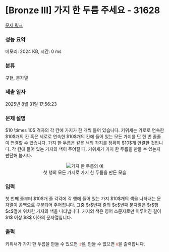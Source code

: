 # [Bronze III] 가지 한 두름 주세요 - 31628 

[문제 링크](https://www.acmicpc.net/problem/31628) 

### 성능 요약

메모리: 2024 KB, 시간: 0 ms

### 분류

구현, 문자열

### 제출 일자

2025년 8월 31일 17:56:23

### 문제 설명

<p>$10 \times 10$ 격자의 각 칸에 가지가 한 개씩 들어 있습니다. 키위새는 가로로 연속한 $10$개의 칸 혹은 세로로 연속한 $10$개의 칸에 들어 있는 모든 가지를 단 한 번 줄줄이 연결할 수 있습니다. 가지 한 두름은 같은 색의 가지를 정확히 $10$개 연결한 것입니다. 각 칸에 들어 있는 가지의 색이 주어질 때, 키위새가 가지 한 두름을 만들 수 있는지 판단해 봅시다.</p>

<p style="display:flex;flex-direction:column;align-items:center;"><img alt="가지 한 두름의 예" src="" style="max-height:24em;max-width:100%"><span style="text-align:center;">첫 행의 모든 가지로 가지 한 두름을 만든 모습</span></p>

### 입력 

 <p>첫 번째 줄부터 $10$개 줄 각각에 각 행에 들어 있는 가지 $10$개의 색을 나타내는 문자열이 공백으로 구분되어 주어집니다. 그중 $r$번째 줄의 $c$번째 문자열은 $r$행 $c$열에 위치한 가지의 색을 나타냅니다. 가지의 색은 영어 소문자로만 이루어진 길이 $1$ 이상 $8$ 이하의 문자열입니다.</p>

### 출력 

 <p>키위새가 가지 한 두름을 만들 수 있으면 <span style="color:#e74c3c;"><code>1</code></span>을, 만들 수 없으면 <span style="color:#e74c3c;"><code>0</code></span>을 출력합니다.</p>

